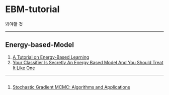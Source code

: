 # EBM-tutorial

봐야할 것

---
## Energy-based-Model
1. [A Tutorial on Energy-Based Learning](http://yann.lecun.com/exdb/publis/pdf/lecun-06.pdf)
2. [Your Classifier Is Secretly An Energy Based Model And You Should Treat It Like One](https://github.com/mawjdgus0812/EBM-tutorial/tree/main/Energy-based-model/JEM)

---

##
1. [Stochastic Gradient MCMC: Algorithms and Applications](https://escholarship.org/uc/item/4k8039zm)
